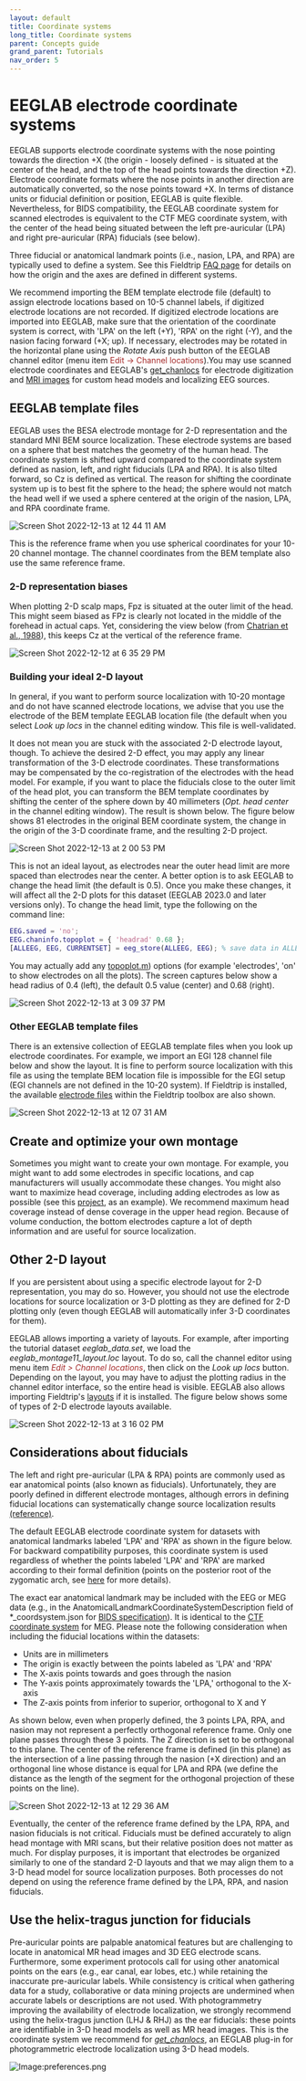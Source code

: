 ```yaml
---
layout: default
title: Coordinate systems
long_title: Coordinate systems
parent: Concepts guide
grand_parent: Tutorials
nav_order: 5
---
```

# EEGLAB electrode coordinate systems

EEGLAB supports electrode coordinate systems with the nose pointing towards the direction +X (the origin - loosely defined - is situated at the center of the head, and the top of the head points towards the direction +Z). Electrode coordinate formats where the nose points in another direction are automatically converted, so the nose points toward +X. In terms of distance units or fiducial definition or position, EEGLAB is quite flexible. Nevertheless, for BIDS compatibility, the EEGLAB coordinate system for scanned electrodes is equivalent to the CTF MEG coordinate system, with the center of the head being situated between the left pre-auricular (LPA) and right pre-auricular (RPA) fiducials (see below).

Three fiducial or anatomical landmark points (i.e., nasion, LPA, and RPA) are typically used to define a system. See this Fieldtrip [FAQ page](https://www.fieldtriptoolbox.org/faq/how_are_the_different_head_and_mri_coordinate_systems_defined/#details-of-the-mni-coordinate-system) for details on how the origin and the axes are defined in different systems.

We recommend importing the BEM template electrode file (default) to assign electrode locations based on 10-5 channel labels, if digitized electrode locations are not recorded. If digitized electrode locations are imported into EEGLAB, make sure that the orientation of the coordinate system is correct, with 'LPA' on the left (+Y), 'RPA' on the right (-Y), and the nasion facing forward (+X; up). If necessary, electrodes may be rotated in the horizontal plane using the *Rotate Axis* push button of the EEGLAB channel editor (menu item <span style="color: brown">Edit → Channel locations</span>).You may use scanned electrode coordinates and EEGLAB's [get_chanlocs](https://github.com/sccn/get_chanlocs/wiki) for electrode digitization and [MRI images](../09_source/Custom_head_model.md) for custom head models and localizing EEG sources.

## EEGLAB template files

EEGLAB uses the BESA electrode montage for 2-D representation and the standard MNI BEM source localization. These electrode systems are based on a sphere that best matches the geometry of the human head. The coordinate system is shifted upward compared to the coordinate system defined as nasion, left, and right fiducials (LPA and RPA). It is also tilted forward, so Cz is defined as vertical. The reason for shifting the coordinate system up is to best fit the sphere to the head; the sphere would not match the head well if we used a sphere centered at the origin of the nasion, LPA, and RPA coordinate frame.

![Screen Shot 2022-12-13 at 12 44 11 AM](https://user-images.githubusercontent.com/1872705/207268589-53f5e8f4-9138-4273-ade5-c8d8ee8729f9.png)

This is the reference frame when you use spherical coordinates for your 10-20 channel montage. The channel coordinates from the BEM template also use the same reference frame.

### 2-D representation biases

When plotting 2-D scalp maps, Fpz is situated at the outer limit of the head. This might seem biased as FPz is clearly not located in the middle of the forehead in actual caps. Yet, considering the view below (from [Chatrian et al., 1988](https://pubmed.ncbi.nlm.nih.gov/3250964/)), this keeps Cz at the vertical of the reference frame. 

![Screen Shot 2022-12-12 at 6 35 29 PM](https://user-images.githubusercontent.com/1872705/207267890-43c43a92-53c8-483a-95f1-8c9483d57310.png)

### Building your ideal 2-D layout

In general, if you want to perform source localization with 10-20 montage and do not have scanned electrode locations, we advise that you use the electrode of the BEM template EEGLAB location file (the default when you select *Look up locs* in the channel editing window. This file is well-validated.

It does not mean you are stuck with the associated 2-D electrode layout, though. To achieve the desired 2-D effect, you may apply any linear transformation of the 3-D electrode coordinates. These transformations may be compensated by the co-registration of the electrodes with the head model. For example, if you want to place the fiducials close to the outer limit of the head plot, you can transform the BEM template coordinates by shifting the center of the sphere down by 40 millimeters (*Opt. head center* in the channel editing window). The result is shown below. The figure below shows 81 electrodes in the original BEM coordinate system, the change in the origin of the 3-D coordinate frame, and the resulting 2-D project. 

![Screen Shot 2022-12-13 at 2 00 53 PM](https://user-images.githubusercontent.com/1872705/207454927-54e15856-bead-4ff3-948d-639240449b15.png)

This is not an ideal layout, as electrodes near the outer head limit are more spaced than electrodes near the center. A better option is to ask EEGLAB to change the head limit (the default is 0.5). Once you make these changes, it will affect all the 2-D plots for this dataset (EEGLAB 2023.0 and later versions only). To change the head limit, type the following on the command line:

```matlab
EEG.saved = 'no';
EEG.chaninfo.topoplot = { 'headrad' 0.68 };
[ALLEEG, EEG, CURRENTSET] = eeg_store(ALLEEG, EEG); % save data in ALLEEG
```

You may actually add any [topoplot.m](http://sccn.ucsd.edu/eeglab/locatefile.php?file=topoplot.m)) options (for example 'electrodes', 'on' to show electrodes on all the plots). The screen captures below show a head radius of 0.4 (left), the default 0.5 value (center) and 0.68 (right).

![Screen Shot 2022-12-13 at 3 09 37 PM](https://user-images.githubusercontent.com/1872705/207464956-99339d9d-e163-443d-8720-5f3add67a6c1.png)

### Other EEGLAB template files

There is an extensive collection of EEGLAB template files when you look up electrode coordinates. For example, we import an EGI 128 channel file below and show the layout. It is fine to perform source localization with this file as using the template BEM location file is impossible for the EGI setup (EGI channels are not defined in the 10-20 system). If Fieldtrip is installed, the available [electrode files](https://www.fieldtriptoolbox.org/template/electrode/) within the Fieldtrip toolbox are also shown.

![Screen Shot 2022-12-13 at 12 07 31 AM](https://user-images.githubusercontent.com/1872705/207260856-073113fb-cf7f-488a-8a5c-d118fccec67b.png)

## Create and optimize your own montage

Sometimes you might want to create your own montage. For example, you might want to add some electrodes in specific locations, and cap manufacturers will usually accommodate these changes. You might also want to maximize head coverage, including adding electrodes as low as possible (see this [project](https://github.com/arnodelorme/optimize_montage), as an example). We recommend maximum head coverage instead of dense coverage in the upper head region. Because of volume conduction, the bottom electrodes capture a lot of depth information and are useful for source localization.

## Other 2-D layout

If you are persistent about using a specific electrode layout for 2-D representation, you may do so. However, you should not use the electrode locations for source localization or 3-D plotting as they are defined for 2-D plotting only (even though EEGLAB will automatically infer 3-D coordinates for them).

EEGLAB allows importing a variety of layouts. For example, after importing the tutorial dataset *eeglab_data.set*, we load the *eeglab_montage11_layout.loc* layout. To do so, call the channel editor using menu item <span style="color:brown">*Edit > Channel locations*</span>, then click on the *Look up locs* button. Depending on the layout, you may have to adjust the plotting radius in the channel editor interface, so the entire head is visible. EEGLAB also allows importing Fieldtrip's [layouts](https://www.fieldtriptoolbox.org/template/layout/) if it is installed. The figure below shows some of types of 2-D electrode layouts available.

![Screen Shot 2022-12-13 at 3 16 02 PM](https://user-images.githubusercontent.com/1872705/207465671-1327aaf3-be3f-4185-81a2-6cbdef29bfe0.png)

## Considerations about fiducials

The left and right pre-auricular (LPA & RPA) points are commonly used as ear anatomical points (also known as fiducials). Unfortunately, they are poorly defined in different electrode montages, although errors in defining fiducial locations can systematically change source localization results [(reference)](https://doi.org/10.1109/NER.2019.8717065).

The default EEGLAB electrode coordinate system for datasets with anatomical landmarks labeled 'LPA' and 'RPA' as shown in the figure below. For backward compatibility purposes, this coordinate system is used regardless of whether the points labeled 'LPA' and 'RPA' are marked according to their formal definition (points on the posterior root of the zygomatic arch, see [here](https://www.fieldtriptoolbox.org/faq/how_are_the_lpa_and_rpa_points_defined/) for more details).

The exact ear anatomical landmark may be included with the EEG or MEG data (e.g., in the AnatomicalLandmarkCoordinateSystemDescription field of *_coordsystem.json for [BIDS specification](https://bids-specification.readthedocs.io/en/stable/04-modality-specific-files/03-electroencephalography.html#coordinate-system-json-_coordsystemjson)). It is identical to the [CTF coordinate system](https://www.fieldtriptoolbox.org/faq/how_are_the_different_head_and_mri_coordinate_systems_defined/#details-of-the-ctf-coordinate-system) for MEG. Please note the following consideration when including the fiducial locations within the datasets:
- Units are in millimeters
- The origin is exactly between the points labeled as 'LPA' and 'RPA'
- The X-axis points towards and goes through the nasion
- The Y-axis points approximately towards the 'LPA,' orthogonal to the X-axis
- The Z-axis points from inferior to superior, orthogonal to X and Y

As shown below, even when properly defined, the 3 points LPA, RPA, and nasion may not represent a perfectly orthogonal reference frame. Only one plane passes through these 3 points. The Z direction is set to be orthogonal to this plane. The center of the reference frame is defined (in this plane) as the intersection of a line passing through the nasion (+X direction) and an orthogonal line whose distance is equal for LPA and RPA (we define the distance as the length of the segment for the orthogonal projection of these points on the line). 

![Screen Shot 2022-12-13 at 12 29 36 AM](https://user-images.githubusercontent.com/1872705/207265225-94db3e70-3dab-48db-950d-230d9cc9b93b.png)

Eventually, the center of the reference frame defined by the LPA, RPA, and nasion fiducials is not critical. Fiducials must be defined accurately to align head montage with MRI scans, but their relative position does not matter as much. For display purposes, it is important that electrodes be organized similarly to one of the standard 2-D layouts and that we may align them to a 3-D head model for source localization purposes. Both processes do not depend on using the reference frame defined by the LPA, RPA, and nasion fiducials.

## Use the helix-tragus junction for fiducials

Pre-auricular points are palpable anatomical features but are challenging to locate in anatomical MR head images and 3D EEG electrode scans. Furthermore, some experiment protocols call for using other anatomical points on the ears (e.g., ear canal, ear lobes, etc.) while retaining the inaccurate pre-auricular labels. While consistency is critical when gathering data for a study, collaborative or data mining projects are undermined when accurate labels or descriptions are not used. With photogrammetry improving the availability of electrode localization, we strongly recommend using the helix-tragus junction (LHJ & RHJ) as the ear fiducials: these points are identifiable in 3-D head models as well as MR head images. This is the coordinate system we recommend for [<i>get_chanlocs</i>](https://github.com/sccn/get_chanlocs/wiki), an EEGLAB plug-in for photogrammetric electrode localization using 3-D head models.

![Image:preferences.png](/assets/images/helixTragus.PNG)

